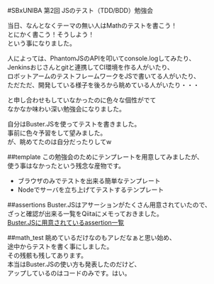 #SBxUNIBA 第2回 JSのテスト（TDD/BDD）勉強会

当日、なんとなくテーマの無い人はMathのテストを書こう！  
とにかく書こう！そうしよう！  
という事になりました。

人によっては、PhantomJSのAPIを叩いてconsole.logしてみたり、  
Jenkinsおじさんとgitと連携してCI環境を作る人がいたり、  
ロボットアームのテストフレームワークをJSで書いてる人がいたり、  
ただただ、開発している様子を後ろから眺めている人がいたり・・・

と申し合わせもしていなかったのに色々な個性がでて  
なかなか味わい深い勉強会になりました。

自分はBuster.JSを使ってテストを書きました。  
事前に色々予習をして望みました。  
が、眺めてたのは自分だったりしてw

##template
この勉強会のためにテンプレートを用意してみましたが、  
使う事はなかったという残念な産物です。

* ブラウザのみでテストを出来る簡単なテンプレート
* Nodeでサーバを立ち上げてテストするテンプレート

##assertions
Buster.JSはアサーションがたくさん用意されていたので、  
ざっと確認が出来る一覧をQiitaにメモっておきました。  
[Buster.JSに用意されているassertion一覧](http://qiita.com/items/b49294768a9653cf9d2a)

##math_test
眺めているだけなのもアレだなぁと思い始め、  
途中からテストを書く事にしました。  
その残骸も残してあります。  
本当はBuster.JSの使い方も発表したのだけど、  
アップしているのはコードのみです。はい。

